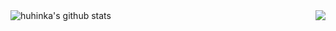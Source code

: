 

<div>
  <img align="left" src="https://github-readme-stats.vercel.app/api?username=huhinka&show_icons=true&theme=nord" alt="huhinka's github stats" />
<img align="right" src="https://github-readme-stats.vercel.app/api/top-langs/?username=huhinka&layout=compact&theme=nord" />

<!--
**huhinka/huhinka** is a ✨ _special_ ✨ repository because its `README.md` (this file) appears on your GitHub profile.

Here are some ideas to get you started:

- 🔭 I’m currently working on ...
- 🌱 I’m currently learning ...
- 👯 I’m looking to collaborate on ...
- 🤔 I’m looking for help with ...
- 💬 Ask me about ...
- 📫 How to reach me: ...
- 😄 Pronouns: ...
- ⚡ Fun fact: ...
-->
